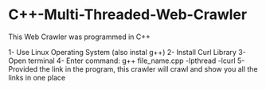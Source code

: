 # C++-Multi-Threaded-Web-Crawler
This Web Crawler was programmed in C++

1- Use Linux Operating System (also instal g++)
2- Install Curl Library
3- Open terminal
4- Enter command: g++ file_name.cpp -lpthread -lcurl
5- Provided the link in the program, this crawler will crawl and show you all the links in one place
